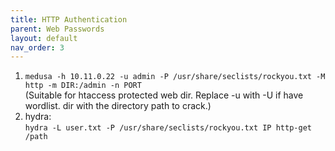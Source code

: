 ```yaml
---
title: HTTP Authentication
parent: Web Passwords
layout: default
nav_order: 3
---
```


1. `medusa -h 10.11.0.22 -u admin -P /usr/share/seclists/rockyou.txt -M http -m DIR:/admin -n PORT`\
   (Suitable for htaccess protected web dir. Replace -u with -U if have wordlist. dir with the directory path to crack.)
2. hydra:\
   `hydra -L user.txt -P /usr/share/seclists/rockyou.txt IP http-get /path`